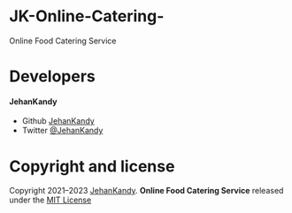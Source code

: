 # JK-Online-Catering-
Online Food Catering Service


<h1>Developers</h1>
  <h4>JehanKandy</h4>

  - Github [JehanKandy](https://github.com/JehanKandy)
  - Twitter [@JehanKandy](https://twitter.com/jehankandy)
  
<h1>Copyright and license</h1>


Copyright 2021–2023 [JehanKandy](https://github.com/JehanKandy). <b>Online Food Catering Service</b> released under the [MIT License](https://github.com/JehanKandy/JK-Online-Catering-/blob/main/LICENSE)
